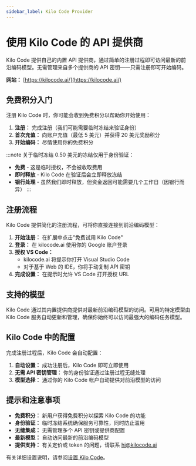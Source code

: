 ```yaml
---
sidebar_label: Kilo Code Provider
---
```


# 使用 Kilo Code 的 API 提供商

Kilo Code 提供自己的内置 API 提供商，通过简单的注册过程即可访问最新的前沿编码模型。无需管理来自多个提供商的 API 密钥——只需注册即可开始编码。

**网站：** [https://kilocode.ai/](https://kilocode.ai/)

## 免费积分入门

注册 Kilo Code 时，你可能会收到免费积分以帮助你开始使用：

1. **注册：** 完成注册（我们可能需要临时冻结来验证身份）
2. **首次充值：** 向账户充值（最低 5 美元）并获得 20 美元奖励积分
3. **开始编码：** 尽情使用你的免费积分

:::note 关于临时冻结
0.50 美元的冻结仅用于身份验证：

- **免费** - 这是临时授权，不会被收取费用
- **即时释放** - Kilo Code 在验证后会立即释放冻结
- **银行处理** - 虽然我们即时释放，但资金返回可能需要几个工作日（因银行而异）
  :::

## 注册流程

Kilo Code 提供简化的注册流程，可将你直接连接到前沿编码模型：

1. **开始注册：** 在扩展中点击"免费试用 Kilo Code"
2. **登录：** 在 kilocode.ai 使用你的 Google 账户登录
3. **授权 VS Code：**
    - kilocode.ai 将提示你打开 Visual Studio Code
    - 对于基于 Web 的 IDE，你将手动复制 API 密钥
4. **完成设置：** 在提示时允许 VS Code 打开授权 URL

<!-- <img src="/img/setting-up/signupflow.gif" alt="Kilo Code 的注册流程" width="600" /> -->

## 支持的模型

Kilo Code 通过其内置提供商提供对最新前沿编码模型的访问。可用的特定模型由 Kilo Code 服务自动更新和管理，确保你始终可以访问最强大的编码任务模型。

## Kilo Code 中的配置

完成注册过程后，Kilo Code 会自动配置：

1.  **自动设置：** 成功注册后，Kilo Code 即可立即使用
2.  **无需 API 密钥管理：** 你的身份验证通过注册过程无缝处理
3.  **模型选择：** 通过你的 Kilo Code 帐户自动提供对前沿模型的访问

## 提示和注意事项

-   **免费积分：** 新用户获得免费积分以探索 Kilo Code 的功能
-   **身份验证：** 临时冻结系统确保服务可靠性，同时防止滥用
-   **无缝集成：** 无需管理多个 API 密钥或提供商配置
-   **最新模型：** 自动访问最新的前沿编码模型
-   **提供支持：** 有关定价或 token 的问题，请联系 [hi@kilocode.ai](mailto:hi@kilocode.ai)

有关详细设置说明，请参阅[设置 Kilo Code](/getting-started/setting-up)。
